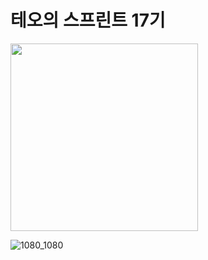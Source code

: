# 테오의 스프린트 17기
<img src="[이미지주소](https://github.com/solssak/teoSprint-template/assets/107416133/5ef1229b-ff3f-4016-ae49-ce9047f80f63).png" width="300" height="300"/>

![1080_1080](https://github.com/solssak/teoSprint-template/assets/107416133/11d03017-df03-4954-9780-54dfb37e7173)

